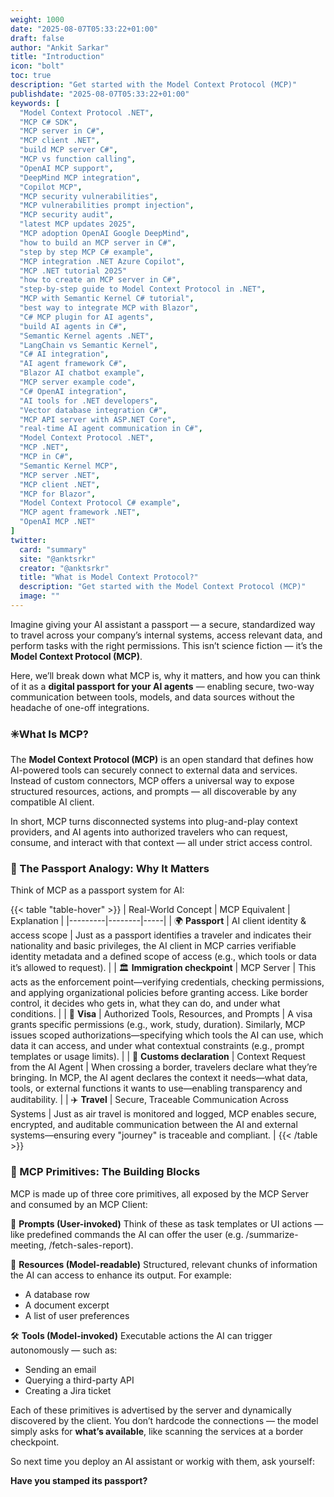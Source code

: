 ```yaml
---
weight: 1000
date: "2025-08-07T05:33:22+01:00"
draft: false
author: "Ankit Sarkar"
title: "Introduction"
icon: "bolt"
toc: true
description: "Get started with the Model Context Protocol (MCP)"
publishdate: "2025-08-07T05:33:22+01:00"
keywords: [
  "Model Context Protocol .NET",
  "MCP C# SDK",
  "MCP server in C#",
  "MCP client .NET",
  "build MCP server C#",
  "MCP vs function calling",
  "OpenAI MCP support",
  "DeepMind MCP integration",
  "Copilot MCP",
  "MCP security vulnerabilities",
  "MCP vulnerabilities prompt injection",
  "MCP security audit",
  "latest MCP updates 2025",
  "MCP adoption OpenAI Google DeepMind",
  "how to build an MCP server in C#",
  "step by step MCP C# example",
  "MCP integration .NET Azure Copilot",
  "MCP .NET tutorial 2025"
  "how to create an MCP server in C#",
  "step-by-step guide to Model Context Protocol in .NET",
  "MCP with Semantic Kernel C# tutorial",
  "best way to integrate MCP with Blazor",
  "C# MCP plugin for AI agents",
  "build AI agents in C#",
  "Semantic Kernel agents .NET",
  "LangChain vs Semantic Kernel",
  "C# AI integration",
  "AI agent framework C#",
  "Blazor AI chatbot example",
  "MCP server example code",
  "C# OpenAI integration",
  "AI tools for .NET developers",
  "Vector database integration C#",
  "MCP API server with ASP.NET Core",
  "real-time AI agent communication in C#",
  "Model Context Protocol .NET",
  "MCP .NET",
  "MCP in C#",
  "Semantic Kernel MCP",
  "MCP server .NET",
  "MCP client .NET",
  "MCP for Blazor",
  "Model Context Protocol C# example",
  "MCP agent framework .NET",
  "OpenAI MCP .NET"
]
twitter:
  card: "summary"
  site: "@anktsrkr"
  creator: "@anktsrkr"
  title: "What is Model Context Protocol?"
  description: "Get started with the Model Context Protocol (MCP)"
  image: ""
---
```

Imagine giving your AI assistant a passport — a secure, standardized way to travel across your company’s internal systems, access relevant data, and perform tasks with the right permissions. This isn’t science fiction — it’s the **Model Context Protocol (MCP)**.

Here, we’ll break down what MCP is, why it matters, and how you can think of it as a **digital passport for your AI agents** — enabling secure, two-way communication between tools, models, and data sources without the headache of one-off integrations.

 ### ✳️What Is MCP?

The **Model Context Protocol (MCP)** is an open standard that defines how AI-powered tools can securely connect to external data and services. Instead of custom connectors, MCP offers a universal way to expose structured resources, actions, and prompts — all discoverable by any compatible AI client.

In short, MCP turns disconnected systems into plug-and-play context providers, and AI agents into authorized travelers who can request, consume, and interact with that context — all under strict access control.

 ### 🎒 The Passport Analogy: Why It Matters
 
Think of MCP as a passport system for AI:

{{< table "table-hover" >}}
| Real-World Concept | MCP Equivalent | Explanation |
|---------|--------|-----|
| 🌍 **Passport** | AI client identity & access scope | Just as a passport identifies a traveler and indicates their nationality and basic privileges, the AI client in MCP carries verifiable identity metadata and a defined scope of access (e.g., which tools or data it’s allowed to request).
 |
| 🏛️ **Immigration checkpoint** | MCP Server | This acts as the enforcement point—verifying credentials, checking permissions, and applying organizational policies before granting access. Like border control, it decides who gets in, what they can do, and under what conditions.
 |
| 📜 **Visa**  | Authorized Tools, Resources, and Prompts | A visa grants specific permissions (e.g., work, study, duration). Similarly, MCP issues scoped authorizations—specifying which tools the AI can use, which data it can access, and under what contextual constraints (e.g., prompt templates or usage limits).
 |
| 🔎 **Customs declaration**  | Context Request from the AI Agent | When crossing a border, travelers declare what they’re bringing. In MCP, the AI agent declares the context it needs—what data, tools, or external functions it wants to use—enabling transparency and auditability.
 |
| ✈️ **Travel** | Secure, Traceable Communication Across Systems | Just as air travel is monitored and logged, MCP enables secure, encrypted, and auditable communication between the AI and external systems—ensuring every "journey" is traceable and compliant.
 |
{{< /table >}}

### 🧱 MCP Primitives: The Building Blocks
MCP is made up of three core primitives, all exposed by the MCP Server and consumed by an MCP Client:

🧩 **Prompts (User-invoked)**
Think of these as task templates or UI actions — like predefined commands the AI can offer the user (e.g. /summarize-meeting, /fetch-sales-report).

📂 **Resources (Model-readable)**
Structured, relevant chunks of information the AI can access to enhance its output. For example:
 - A database row
 - A document excerpt
 - A list of user preferences

🛠️ **Tools (Model-invoked)**
Executable actions the AI can trigger autonomously — such as:
 - Sending an email
 - Querying a third-party API
 - Creating a Jira ticket

Each of these primitives is advertised by the server and dynamically discovered by the client. You don’t hardcode the connections — the model simply asks for **what’s available**, like scanning the services at a border checkpoint.

So next time you deploy an AI assistant or workig with them, ask yourself:

**Have you stamped its passport?**


